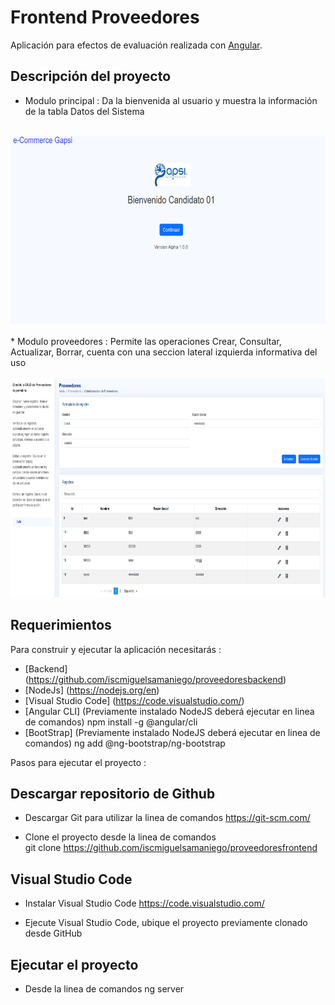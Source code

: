 # Frontend Proveedores

Aplicación para efectos de evaluación realizada con [Angular](https://docs.angular.lat/).

## Descripción del proyecto

* Modulo principal : Da la bienvenida al usuario y muestra la información de la tabla Datos del Sistema
<br><br>
<img src="https://github.com/iscmiguelsamaniego/proveedoresfrontend/blob/main/principal.PNG" width="700" height="300">
<br><br>
* Modulo proveedores : Permite las operaciones Crear, Consultar, Actualizar, Borrar, cuenta con una seccion lateral izquierda informativa del uso
<br><br>
<img src="https://github.com/iscmiguelsamaniego/proveedoresfrontend/blob/main/proveedores.PNG" width="700" height="350">

## Requerimientos

Para construir y ejecutar la aplicación necesitarás :

- [Backend] (https://github.com/iscmiguelsamaniego/proveedoresbackend)
- [NodeJs] (https://nodejs.org/en)
- [Visual Studio Code] (https://code.visualstudio.com/)
- [Angular CLI] (Previamente instalado NodeJS deberá ejecutar en linea de comandos)
  npm install -g @angular/cli
- [BootStrap] (Previamente instalado NodeJS deberá ejecutar en linea de comandos)
  ng add @ng-bootstrap/ng-bootstrap

Pasos para ejecutar el proyecto :

## Descargar repositorio de Github
* Descargar Git para utilizar la linea de comandos
  https://git-scm.com/

* Clone el proyecto desde la linea de comandos  
  git clone https://github.com/iscmiguelsamaniego/proveedoresfrontend

## Visual Studio Code

* Instalar Visual Studio Code
  https://code.visualstudio.com/

* Ejecute Visual Studio Code, ubique el proyecto previamente clonado desde GitHub

## Ejecutar el proyecto

- Desde la linea de comandos
  ng server

  
